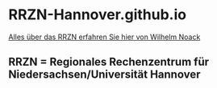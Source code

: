 # RRZN-Hannover.github.io
<a href="http://www.noack-grasdorf.de">Alles über das RRZN erfahren Sie hier von Wilhelm Noack</a>

## RRZN = Regionales Rechenzentrum für Niedersachsen/Universität Hannover
